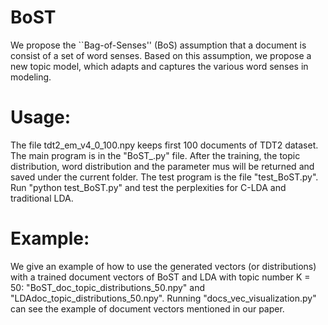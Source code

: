 # BoST
We propose the ``Bag-of-Senses'' (BoS) assumption that a document is consist of a set of word senses. Based on this assumption, we propose a new topic model, which adapts and captures the various word senses in modeling.

# Usage:
The file tdt2_em_v4_0_100.npy keeps first 100 documents of TDT2 dataset.
The main program is in the "BoST_.py" file.
After the training, the topic distribution, word distribution and the parameter mus will be returned and saved under the current folder.
The test program is the file "test_BoST.py".
Run "python test_BoST.py" and test the perplexities for C-LDA and traditional LDA.

# Example:
We give an example of how to use the generated vectors (or distributions) with a trained document vectors of BoST and LDA with topic number K = 50: "BoST_doc_topic_distributions_50.npy" and "LDAdoc_topic_distributions_50.npy". 
Running "docs_vec_visualization.py" can see the example of document vectors mentioned in our paper.
